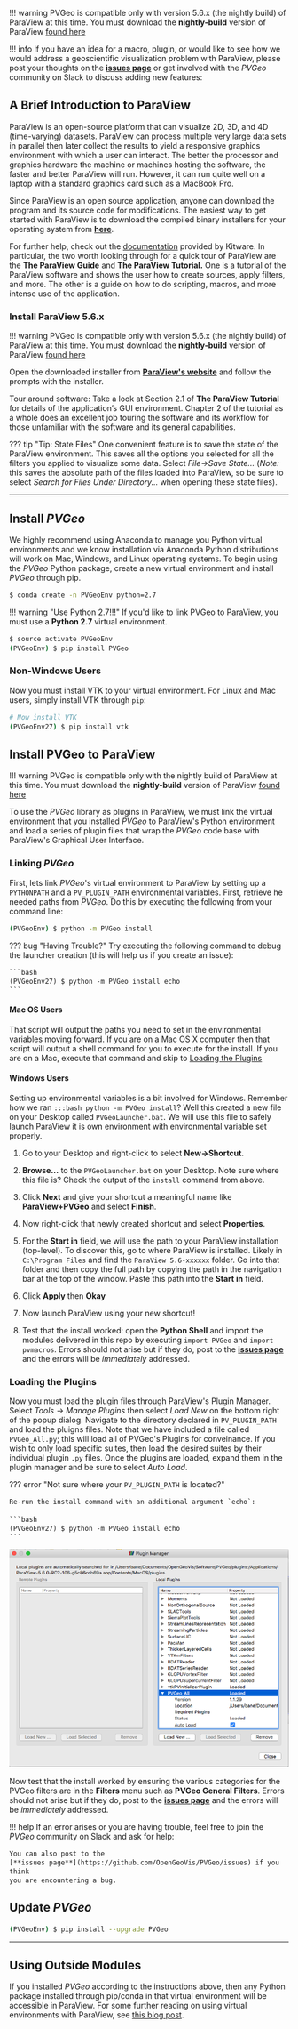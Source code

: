 !!! warning
    PVGeo is compatible only with version 5.6.x (the nightly build) of ParaView at this time.
    You must download the **nightly-build** version of ParaView
    [found here](https://www.paraview.org/download/)

!!! info
    If you have an idea for a macro, plugin, or would like to see how we would
    address a geoscientific visualization problem with ParaView, please post
    your thoughts on the [**issues page**](https://github.com/OpenGeoVis/PVGeo/issues)
    or get involved with the *PVGeo* community on Slack to discuss adding new
    features: <script async defer src="http://slack.pvgeo.org/slackin.js"></script>

## A Brief Introduction to ParaView

ParaView is an open-source platform that can visualize 2D, 3D, and 4D
(time-varying) datasets. ParaView can process multiple very large data sets in
parallel then later collect the results to yield a responsive graphics
environment with which a user can interact. The better the processor and
graphics hardware the machine or machines hosting the software, the faster
and better ParaView will run. However, it can run quite well on a laptop
with a standard graphics card such as a MacBook Pro.

Since ParaView is an open source application, anyone can download the program
and its source code for modifications. The easiest way to get started with
ParaView is to download the compiled binary installers for your operating
system from [**here**](https://www.paraview.org/download/).

For further help, check out the [documentation](https://www.paraview.org/documentation/)
provided by Kitware. In particular, the two worth looking through for a quick
tour of ParaView are the **The ParaView Guide** and **The ParaView Tutorial.**
One is a tutorial of the ParaView software and shows the user how to create
sources, apply filters, and more. The other is a guide on how to do scripting,
macros, and more intense use of the application.

### Install ParaView 5.6.x

!!! warning
    PVGeo is compatible only with version 5.6.x (the nightly build) of ParaView
    at this time. You must download the **nightly-build** version of ParaView
    [found here](https://www.paraview.org/download/)

Open the downloaded installer from
[**ParaView's website**](https://www.paraview.org/download/) and follow the
prompts with the installer.

Tour around software:
Take a look at Section 2.1 of **The ParaView Tutorial** for details of the
application’s GUI environment. Chapter 2 of the tutorial as a whole does an
excellent job touring the software and its workflow for those unfamiliar with
the software and its general capabilities.


??? tip "Tip: State Files"
    One convenient feature is to save the state of the ParaView environment.
    This saves all the options you selected for all the filters you applied to
    visualize some data. Select *File->Save State…* (*Note:* this saves the
    absolute path of the files loaded into ParaView, so be sure to select
    *Search for Files Under Directory...* when opening these state files).


----------


## Install *PVGeo*

We highly recommend using Anaconda to manage you Python virtual environments and
we know installation via Anaconda Python distributions will work on Mac, Windows,
 and Linux operating systems. To begin using the *PVGeo* Python package, create
 a new virtual environment and install *PVGeo* through pip.

```bash
$ conda create -n PVGeoEnv python=2.7
```

!!! warning "Use Python 2.7!!!"
    If you'd like to link PVGeo to ParaView, you must use a **Python 2.7**
    virtual environment.

```bash
$ source activate PVGeoEnv
(PVGeoEnv) $ pip install PVGeo
```

### Non-Windows Users

Now you must install VTK to your virtual environment. For Linux and Mac users,
simply install VTK through `pip`:

```bash
# Now install VTK
(PVGeoEnv27) $ pip install vtk
```


## Install PVGeo to ParaView

!!! warning
    PVGeo is compatible only with the nightly build of ParaView at this time.
    You must download the **nightly-build** version of ParaView
    [found here](https://www.paraview.org/download/)

To use the *PVGeo* library as plugins in ParaView, we must link the virtual
environment that you installed *PVGeo* to ParaView's Python environment and
load a series of plugin files that wrap the *PVGeo* code base with ParaView's
Graphical User Interface.


### Linking *PVGeo*

First, lets link *PVGeo*'s virtual environment to ParaView by setting up a
`PYTHONPATH` and a `PV_PLUGIN_PATH` environmental variables. First, retrieve
he needed paths from *PVGeo*. Do this by executing the following from your
command line:

```bash
(PVGeoEnv) $ python -m PVGeo install
```

??? bug "Having Trouble?"
    Try executing the following command to debug the launcher creation
    (this will help us if you create an issue):

    ```bash
    (PVGeoEnv27) $ python -m PVGeo install echo
    ```

#### Mac OS Users

That script will output the paths you need to set in the environmental variables
moving forward. If you are on a Mac OS X computer then that script will output
a shell command for you to execute for the install. If you are on a Mac, execute
that command and skip to [Loading the Plugins](#loading-the-plugins)

#### Windows Users

Setting up environmental variables is a bit involved for Windows. Remember how
we ran `:::bash python -m PVGeo install`? Well this created a new file on your
Desktop called `PVGeoLauncher.bat`. We will use this file to safely launch
ParaView it is own environment with environmental variable set properly.

1. Go to your Desktop and right-click to select **New->Shortcut**.

2. **Browse...** to the `PVGeoLauncher.bat` on your Desktop. Note sure where
this file is? Check the output of the `install` command from above.

3. Click **Next** and give your shortcut a meaningful name like
**ParaView+PVGeo** and select **Finish**.

4. Now right-click that newly created shortcut and select **Properties**.

5. For the **Start in** field, we will use the path to your ParaView installation
(top-level). To discover this, go to where ParaView is installed. Likely in
`C:\Program Files` and find the `ParaView 5.6-xxxxxx` folder. Go into that
folder and then copy the full path by copying the path in the navigation bar at
the top of the window. Paste this path into the **Start in** field.

6. Click **Apply** then **Okay**

7. Now launch ParaView using your new shortcut!

6. Test that the install worked: open the **Python Shell** and import the modules
delivered in this repo by executing `import PVGeo` and `import pvmacros`.
Errors should not arise but if they do, post to the
[**issues page**](https://github.com/OpenGeoVis/PVGeo/issues) and the errors
will be *immediately* addressed.


### Loading the Plugins

Now you must load the plugin files through ParaView's Plugin Manager. Select
*Tools -> Manage Plugins* then select *Load New* on the bottom right of the
popup dialog. Navigate to the directory declared in `PV_PLUGIN_PATH` and load
the pluigns files. Note that we have included a file called `PVGeo_All.py`;
this will load all of PVGeo's Plugins for conveinance. If you wish to only load
specific suites, then load the desired suites by their individual plugin `.py`
files. Once the plugins are loaded, expand them in the plugin
manager and be sure to select *Auto Load*.

??? error "Not sure where your `PV_PLUGIN_PATH` is located?"

    Re-run the install command with an additional argument `echo`:

    ```bash
    (PVGeoEnv27) $ python -m PVGeo install echo
    ```

![Plugin Manager](plugin-manager.png) <!-- .element width="50%" -->

Now test that the install worked by ensuring the various categories for the PVGeo
filters are in the **Filters** menu such as **PVGeo General Filters**. Errors
should not arise but if they do, post to the
[**issues page**](https://github.com/OpenGeoVis/PVGeo/issues) and the errors
will be *immediately* addressed.


!!! help
    If an error arises or you are having trouble, feel free to join the *PVGeo*
    community on Slack and ask for help:
    <script async defer src="http://slack.pvgeo.org/slackin.js"></script>

    You can also post to the
    [**issues page**](https://github.com/OpenGeoVis/PVGeo/issues) if you think
    you are encountering a bug.



## Update *PVGeo*

```bash
(PVGeoEnv) $ pip install --upgrade PVGeo
```


--------------

## Using Outside Modules

If you installed *PVGeo* according to the instructions above, then any Python
package installed through pip/conda in that virtual environment will be accessible in
ParaView. For some further reading on using virtual environments with ParaView,
see [this blog post](https://blog.kitware.com/using-pvpython-and-virtualenv/).
